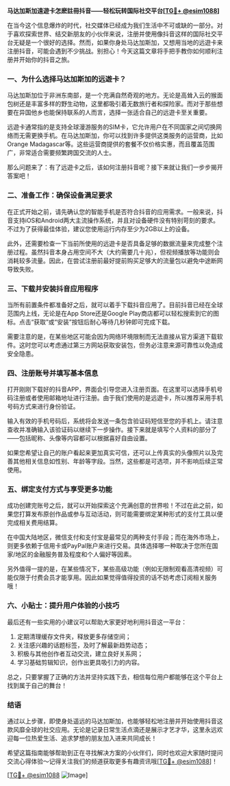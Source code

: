 **马达加斯加遠遊卡怎麽註冊抖音——轻松玩转国际社交平台[[TG💪+ @esim1088](https://t.me/s/esim1088)]**

在当今这个信息爆炸的时代，社交媒体已经成为我们生活中不可或缺的一部分。对于喜欢探索世界、结交新朋友的小伙伴来说，注册并使用像抖音这样的国际社交平台无疑是一个很好的选择。然而，如果你身处马达加斯加，又想用当地的远遊卡来注册抖音，可能会遇到不少挑战。别担心！今天这篇文章将手把手教你如何顺利注册并开始你的抖音之旅。

### 一、为什么选择马达加斯加的远遊卡？

马达加斯加位于非洲东南部，是一个充满自然奇观的地方。无论是高耸入云的猴面包树还是丰富多样的野生动物，这里都吸引着无数旅行者和探险家。而对于那些想要在异国他乡也能保持联系的人而言，选择一张适合自己的远遊卡至关重要。

远遊卡通常指的是支持全球漫游服务的SIM卡，它允许用户在不同国家之间切换网络而无需更换手机。在马达加斯加，你可以找到许多提供这类服务的运营商，比如Orange Madagascar等。这些运营商提供的套餐不仅价格实惠，而且覆盖范围广，非常适合需要频繁跨国交流的人士。

那么问题来了：有了远遊卡之后，该如何注册抖音呢？接下来就让我们一步步揭开答案吧！

### 二、准备工作：确保设备满足要求

在正式开始之前，请先确认您的智能手机是否符合抖音的应用需求。一般来说，抖音支持iOS和Android两大主流操作系统，并且对设备硬件没有特别苛刻的要求。不过为了获得最佳体验，建议您使用运行内存至少为2GB以上的设备。

此外，还需要检查一下当前所使用的远遊卡是否具备足够的数据流量来完成整个注册过程。虽然抖音本身占用空间不大（大约需要几十兆），但视频播放等功能则会消耗较多流量。因此，在尝试注册前最好提前购买足够大的流量包以避免中途断网导致失败。

### 三、下载并安装抖音应用程序

当所有前置条件都准备好之后，就可以着手下载抖音应用了。目前抖音已经在全球范围内上线，无论是在App Store还是Google Play商店都可以轻松搜索到它的图标。点击“获取”或“安装”按钮后耐心等待几秒钟即可完成下载。

需要注意的是，在某些地区可能会因为网络环境限制而无法直接从官方渠道下载软件。这时您可以考虑通过第三方网站获取安装包，但务必注意来源可靠性以免造成安全隐患。

### 四、注册账号并填写基本信息

打开刚刚下载好的抖音APP，界面会引导您进入注册页面。在这里可以选择手机号码注册或者使用邮箱地址进行注册。由于我们使用的是远遊卡，所以推荐采用手机号码方式来进行身份验证。

输入有效的手机号码后，系统将会发送一条包含验证码短信至您的手机上。请注意查收并准确输入该验证码以继续下一步操作。接下来就是填写个人资料的部分了——包括昵称、头像等内容都可以根据喜好自由设置。

如果您希望让自己的账户看起来更加真实可信，还可以上传真实的头像照片以及完善其他相关信息如性别、年龄等字段。当然，这些都是可选项，并不影响后续正常使用。

### 五、绑定支付方式与享受更多功能

成功创建完账号之后，就可以开始探索这个充满创意的世界啦！不过在此之前，如果您打算发布原创作品或参与互动活动，则可能需要绑定某种形式的支付工具以便完成相关费用结算。

在中国大陆地区，微信支付和支付宝是最常见的两种支付手段；而在海外市场上，则更多依赖于信用卡或PayPal账户来进行交易。具体选择哪一种取决于您所在国家/地区的金融服务普及程度和个人偏好等因素。

另外值得一提的是，在某些情况下，某些高级功能（例如无限制观看高清视频）可能仅限于付费会员才能享用。因此如果觉得值得投资的话不妨考虑订阅相关服务哦！

### 六、小贴士：提升用户体验的小技巧

最后还有一些实用的小建议可以帮助大家更好地利用抖音这一平台：

1. 定期清理缓存文件夹，释放更多存储空间；
2. 关注感兴趣的话题标签，及时了解最新趋势动态；
3. 积极与其他创作者互动交流，建立良好关系网；
4. 学习基础剪辑知识，创作出更具吸引力的内容。

总之，只要掌握了正确的方法并坚持实践下去，相信每位用户都能够在这个平台上找到属于自己的舞台！

### 结语

通过以上步骤，即使身处遥远的马达加斯加，也能够轻松地注册并开始使用抖音这款风靡全球的社交应用。无论是记录日常生活点滴还是展示才艺才华，这里永远欢迎每一位热爱生活、追求梦想的朋友加入进来共同成长！

希望这篇指南能够帮助到正在寻找解决方案的小伙伴们，同时也欢迎大家随时提问交流心得体验～记得关注我们的频道获取更多有趣资讯哦[[TG💪+ @esim1088](https://t.me/s/esim1088)]！

[[TG💪+ @esim1088](https://t.me/s/esim1088) ![Image](https://i.postimg.cc/4NQfJmqS/Snipaste-2025-05-13-00-14-12.png)]